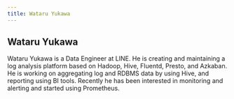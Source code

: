 ```yaml
---
title: Wataru Yukawa
---
```


## Wataru Yukawa

Wataru Yukawa is a Data Engineer at LINE. He is creating and maintaining a log
analysis platform based on Hadoop, Hive, Fluentd, Presto, and Azkaban. He is
working on aggregating log and RDBMS data by using Hive, and reporting using BI
tools. Recently he has been interested in monitoring and alerting and started
using Prometheus.
